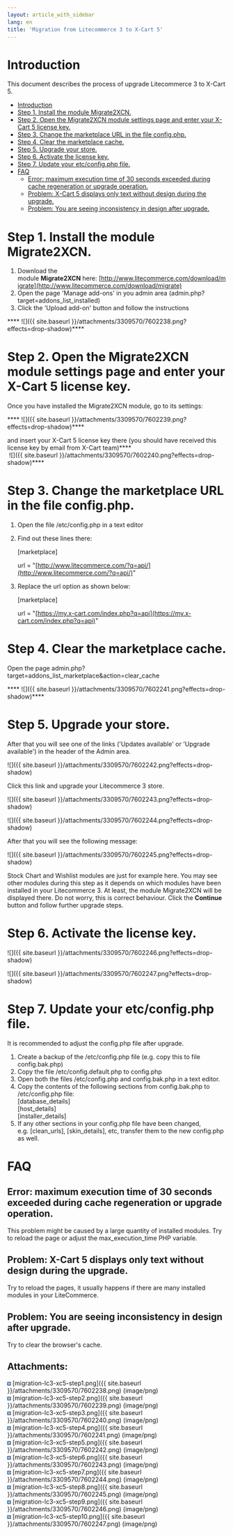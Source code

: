 ```yaml
---
layout: article_with_sidebar
lang: en
title: 'Migration from Litecommerce 3 to X-Cart 5'
---
```

# Introduction

This document describes the process of upgrade Litecommerce 3 to X-Cart 5.

*   [Introduction](#introduction)
*   [Step 1\. Install the module Migrate2XCN.](#step-1.-install-the-module-migrate2xcn.)
*   [Step 2\. Open the Migrate2XCN module settings page and enter your X-Cart 5 license key.](#step-2.-open-the-migrate2xcn-module-settings-page-and-enter-your-x-cart-5-license-key.)
*   [Step 3\. Change the marketplace URL in the file config.php.](#step-3.-change-the-marketplace-url-in-the-file-config.php.)
*   [Step 4\. Clear the marketplace cache.](#step-4.-clear-the-marketplace-cache.)
*   [Step 5\. Upgrade your store.](#step-5.-upgrade-your-store.)
*   [Step 6\. Activate the license key.](#step-6.-activate-the-license-key.)
*   [Step 7\. Update your etc/config.php file.](#step-7.-update-your-etc/config.php-file.)
*   [FAQ](#faq)
    *   [Error: maximum execution time of 30 seconds exceeded during cache regeneration or upgrade operation.](#error:-maximum-execution-time-of-30-seconds-exceeded-during-cache-regeneration-or-upgrade-operation.)
    *   [Problem: X-Cart 5 displays only text without design during the upgrade.](#problem:-x-cart-5-displays-only-text-without-design-during-the-upgrade.)
    *   [Problem: You are seeing inconsistency in design after upgrade.](#problem:-you-are-seeing-inconsistency-in-design-after-upgrade.)

# Step 1\. Install the module Migrate2XCN.

1.  Download the module **Migrate2XCN** here: [http://www.litecommerce.com/download/migrate](http://www.litecommerce.com/download/migrate)
2.  Open the page 'Manage add-ons' in you admin area (admin.php?target=addons_list_installed)
3.  Click the 'Upload add-on' button and follow the instructions

**** ![]({{ site.baseurl }}/attachments/3309570/7602238.png?effects=drop-shadow)****

# Step 2\. Open the Migrate2XCN module settings page and enter your X-Cart 5 license key.

Once you have installed the Migrate2XCN module, go to its settings:

**** ![]({{ site.baseurl }}/attachments/3309570/7602239.png?effects=drop-shadow)****

and insert your X-Cart 5 license key there (you should have received this license key by email from X-Cart team)****  
 ![]({{ site.baseurl }}/attachments/3309570/7602240.png?effects=drop-shadow)****

# Step 3\. Change the marketplace URL in the file config.php.

1.  Open the file <litecommerce-dir>/etc/config.php in a text editor

2.  Find out these lines there:

    [marketplace]

    url = "[http://www.litecommerce.com/?q=api/](http://www.litecommerce.com/?q=api/)"

3.  Replace the url option as shown below:

    [marketplace]

    url = "[https://my.x-cart.com/index.php?q=api](https://my.x-cart.com/index.php?q=api)"

# Step 4\. Clear the marketplace cache.

Open the page admin.php?target=addons_list_marketplace&action=clear_cache

**** ![]({{ site.baseurl }}/attachments/3309570/7602241.png?effects=drop-shadow)****

# Step 5\. Upgrade your store.

After that you will see one of the links ('Updates available' or 'Upgrade available') in the header of the Admin area.

![]({{ site.baseurl }}/attachments/3309570/7602242.png?effects=drop-shadow)

Click this link and upgrade your Litecommerce 3 store.

![]({{ site.baseurl }}/attachments/3309570/7602243.png?effects=drop-shadow)

![]({{ site.baseurl }}/attachments/3309570/7602244.png?effects=drop-shadow)

After that you will see the following message:

![]({{ site.baseurl }}/attachments/3309570/7602245.png?effects=drop-shadow)

Stock Chart and Wishlist modules are just for example here. You may see other modules during this step as it depends on which modules have been installed in your Litecommerce 3\. At least, the module Migrate2XCN will be displayed there. Do not worry, this is correct behaviour. Click the **Continue** button and follow further upgrade steps.

# Step 6\. Activate the license key.

![]({{ site.baseurl }}/attachments/3309570/7602246.png?effects=drop-shadow)

![]({{ site.baseurl }}/attachments/3309570/7602247.png?effects=drop-shadow)

# Step 7\. Update your etc/config.php file.

It is recommended to adjust the config.php file after upgrade.

1.  Create a backup of the <litecommerce-dir>/etc/config.php file (e.g. copy this to file config.bak.php)
2.  Copy the file <litecommerce-dir>/etc/config.default.php to config.php
3.  Open both the files <litecommerce-dir>/etc/config.php and config.bak.php in a text editor.
4.  Copy the contents of the following sections from config.bak.php to <litecommerce-dir>/etc/config.php file:  
    [database_details]  
    [host_details]  
    [installer_details]
5.  If any other sections in your config.php file have been changed, e.g. [clean_urls], [skin_details], etc, transfer them to the new config.php as well.

# FAQ

## Error: maximum execution time of 30 seconds exceeded during cache regeneration or upgrade operation.

This problem might be caused by a large quantity of installed modules. Try to reload the page or adjust the max_execution_time PHP variable.

## Problem: X-Cart 5 displays only text without design during the upgrade.

Try to reload the pages, it usually happens if there are many installed modules in your LiteCommerce. 

## Problem: You are seeing inconsistency in design after upgrade.

Try to clear the browser's cache.

## Attachments:

![](images/icons/bullet_blue.gif) [migration-lc3-xc5-step1.png]({{ site.baseurl }}/attachments/3309570/7602238.png) (image/png)  
![](images/icons/bullet_blue.gif) [migration-lc3-xc5-step2.png]({{ site.baseurl }}/attachments/3309570/7602239.png) (image/png)  
![](images/icons/bullet_blue.gif) [migration-lc3-xc5-step3.png]({{ site.baseurl }}/attachments/3309570/7602240.png) (image/png)  
![](images/icons/bullet_blue.gif) [migration-lc3-xc5-step4.png]({{ site.baseurl }}/attachments/3309570/7602241.png) (image/png)  
![](images/icons/bullet_blue.gif) [migration-lc3-xc5-step5.png]({{ site.baseurl }}/attachments/3309570/7602242.png) (image/png)  
![](images/icons/bullet_blue.gif) [migration-lc3-xc5-step6.png]({{ site.baseurl }}/attachments/3309570/7602243.png) (image/png)  
![](images/icons/bullet_blue.gif) [migration-lc3-xc5-step7.png]({{ site.baseurl }}/attachments/3309570/7602244.png) (image/png)  
![](images/icons/bullet_blue.gif) [migration-lc3-xc5-step8.png]({{ site.baseurl }}/attachments/3309570/7602245.png) (image/png)  
![](images/icons/bullet_blue.gif) [migration-lc3-xc5-step9.png]({{ site.baseurl }}/attachments/3309570/7602246.png) (image/png)  
![](images/icons/bullet_blue.gif) [migration-lc3-xc5-step10.png]({{ site.baseurl }}/attachments/3309570/7602247.png) (image/png)